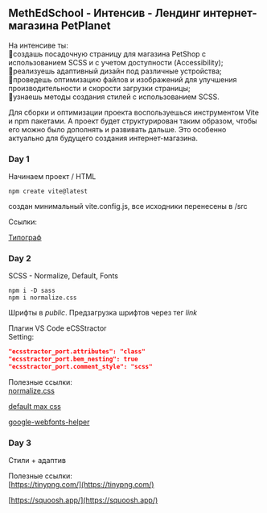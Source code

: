 ## MethEdSchool - Интенсив - Лендинг интернет-магазина PetPlanet

На интенсиве ты:\
🔸создашь посадочную страницу для магазина PetShop с использованием SCSS и с учетом доступности (Accessibility);\
🔸реализуешь адаптивный дизайн под различные устройства;\
🔸проведешь оптимизацию файлов и изображений для улучшения производительности и скорости загрузки страницы;\
🔸узнаешь методы создания стилей с использованием SCSS.

Для сборки и оптимизации проекта  воспользуешься инструментом Vite и npm пакетами. А проект будет структурирован таким образом, чтобы его можно было дополнять и развивать дальше. Это особенно актуально для будущего создания интернет-магазина.

### Day 1
Начинаем проект / HTML
```
npm create vite@latest
```

создан минимальный vite.config.js, все исходники перенесены в /src

Ссылки:

[Типограф](https://www.artlebedev.ru/typograf/)


### Day 2
SCSS - Normalize, Default, Fonts
```
npm i -D sass
npm i normalize.css
```

Шрифты в *public*. Предзагрузка шрифтов через тег *link*

Плагин VS Code eCSStractor\
Setting:
```json
"ecsstractor_port.attributes": "class"
"ecsstractor_port.bem_nesting": true
"ecsstractor_port.comment_style": "scss"
```
Полезные ссылки:\
[normalize.css](https://necolas.github.io/normalize.css/)

[default max css](https://codepen.io/Quper/pen/GRRZzWy)

[google-webfonts-helper](https://gwfh.mranftl.com/fonts)


### Day 3
Стили + адаптив

Полезные ссылки:\
[https://tinypng.com/](https://tinypng.com/)

[https://squoosh.app/](https://squoosh.app/)